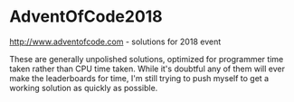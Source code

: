 # AdventOfCode2018
http://www.adventofcode.com - solutions for 2018 event

These are generally unpolished solutions, optimized for programmer time taken rather than CPU time taken. While it's doubtful any of them will ever make the leaderboards for time, I'm still trying to push myself to get a working solution as quickly as possible.
